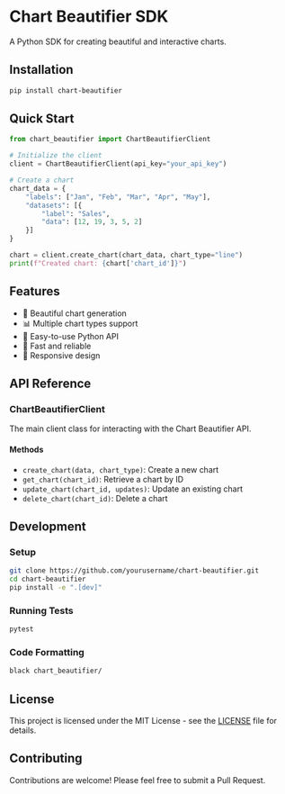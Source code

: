 # Chart Beautifier SDK

A Python SDK for creating beautiful and interactive charts.

## Installation

```bash
pip install chart-beautifier
```

## Quick Start

```python
from chart_beautifier import ChartBeautifierClient

# Initialize the client
client = ChartBeautifierClient(api_key="your_api_key")

# Create a chart
chart_data = {
    "labels": ["Jan", "Feb", "Mar", "Apr", "May"],
    "datasets": [{
        "label": "Sales",
        "data": [12, 19, 3, 5, 2]
    }]
}

chart = client.create_chart(chart_data, chart_type="line")
print(f"Created chart: {chart['chart_id']}")
```

## Features

- 🎨 Beautiful chart generation
- 📊 Multiple chart types support
- 🔧 Easy-to-use Python API
- 🚀 Fast and reliable
- 📱 Responsive design

## API Reference

### ChartBeautifierClient

The main client class for interacting with the Chart Beautifier API.

#### Methods

- `create_chart(data, chart_type)`: Create a new chart
- `get_chart(chart_id)`: Retrieve a chart by ID
- `update_chart(chart_id, updates)`: Update an existing chart
- `delete_chart(chart_id)`: Delete a chart

## Development

### Setup

```bash
git clone https://github.com/yourusername/chart-beautifier.git
cd chart-beautifier
pip install -e ".[dev]"
```

### Running Tests

```bash
pytest
```

### Code Formatting

```bash
black chart_beautifier/
```

## License

This project is licensed under the MIT License - see the [LICENSE](LICENSE) file for details.

## Contributing

Contributions are welcome! Please feel free to submit a Pull Request.
